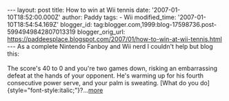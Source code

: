 \-\-- layout: post title: How to win at Wii tennis date:
\'2007-01-10T18:52:00.000Z\' author: Paddy tags: - Wii modified\_time:
\'2007-01-10T18:54:54.169Z\' blogger\_id:
tag:blogger.com,1999:blog-17598736.post-5994949842807013319
blogger\_orig\_url:
https://paddeesplace.blogspot.com/2007/01/how-to-win-at-wii-tennis.html
\-\-- As a complete Nintendo Fanboy and Wii nerd I couldn\'t help but
blog this:\
\
The score's 40 to 0 and you're two games down, risking an embarrassing
defeat at the hands of your opponent. He's warming up for his fourth
consecutive power serve, and your palm is sweating. [What do you
do]{style="font-style:italic;"}?\...[more](https://www.5rupees.com/2007/01/10/how-to-win-wii-tennis-at-any-cost/)
